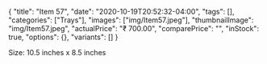 {
    "title": "Item 57",
    "date": "2020-10-19T20:52:32-04:00",
    "tags": [],
    "categories": ["Trays"],
    "images": ["img/Item57.jpeg"],
    "thumbnailImage": "img/Item57.jpeg",
    "actualPrice": "₹ 700.00",
    "comparePrice": "",
    "inStock": true,
    "options": {},
    "variants": []
}

 Size: 10.5 inches x 8.5 inches